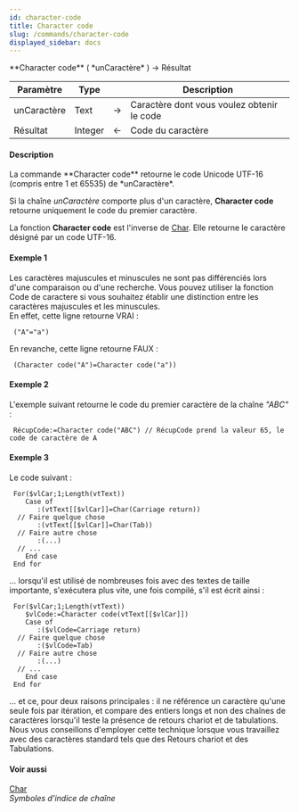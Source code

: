 ```yaml
---
id: character-code
title: Character code
slug: /commands/character-code
displayed_sidebar: docs
---
```


<!--REF #_command_.Character code.Syntax-->**Character code** ( *unCaractère* ) -> Résultat<!-- END REF-->
<!--REF #_command_.Character code.Params-->
| Paramètre | Type |  | Description |
| --- | --- | --- | --- |
| unCaractère | Text | &srarr; | Caractère dont vous voulez obtenir le code |
| Résultat | Integer | &larr; | Code du caractère |

<!-- END REF-->

#### Description 

<!--REF #_command_.Character code.Summary-->La commande **Character code** retourne le code Unicode UTF-16 (compris entre 1 et 65535) de *unCaractère*.<!-- END REF-->

Si la chaîne *unCaractère* comporte plus d'un caractère, **Character code** retourne uniquement le code du premier caractère.

La fonction **Character code** est l'inverse de [Char](char.md). Elle retourne le caractère désigné par un code UTF-16.

#### Exemple 1 

Les caractères majuscules et minuscules ne sont pas différenciés lors d'une comparaison ou d'une recherche. Vous pouvez utiliser la fonction Code de caractere si vous souhaitez établir une distinction entre les caractères majuscules et les minuscules.  
En effet, cette ligne retourne VRAI :

```4d
 ("A"="a")
```

En revanche, cette ligne retourne FAUX :

```4d
 (Character code("A")=Character code("a"))
```

#### Exemple 2 

L'exemple suivant retourne le code du premier caractère de la chaîne *"ABC"* :

```4d
 RécupCode:=Character code("ABC") // RécupCode prend la valeur 65, le code de caractère de A
```

#### Exemple 3 

Le code suivant :

```4d
 For($vlCar;1;Length(vtText))
    Case of
       :(vtText[[$vlCar]]=Char(Carriage return))
  // Faire quelque chose
       :(vtText[[$vlCar]]=Char(Tab))
  // Faire autre chose
       :(...)
  // ...
    End case
 End for
```

... lorsqu'il est utilisé de nombreuses fois avec des textes de taille importante, s'exécutera plus vite, une fois compilé, s'il est écrit ainsi :

```4d
 For($vlCar;1;Length(vtText))
    $vlCode:=Character code(vtText[[$vlCar]])
    Case of
       :($vlCode=Carriage return)
  // Faire quelque chose
       :($vlCode=Tab)
  // Faire autre chose
       :(...)
  // ...
    End case
 End for
```

... et ce, pour deux raisons principales : il ne référence un caractère qu'une seule fois par itération, et compare des entiers longs et non des chaînes de caractères lorsqu'il teste la présence de retours chariot et de tabulations. Nous vous conseillons d'employer cette technique lorsque vous travaillez avec des caractères standard tels que des Retours chariot et des Tabulations. 

#### Voir aussi 

[Char](char.md)  
*Symboles d'indice de chaîne*  
